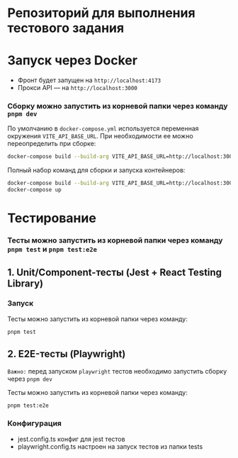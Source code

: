 # Репозиторий для выполнения тестового задания


# Запуск через Docker

- Фронт будет запущен на `http://localhost:4173`
- Прокси API — на `http://localhost:3000`

### Сборку можно запустить из корневой папки через команду `pnpm dev`

По умолчанию в `docker-compose.yml` используется переменная окружения `VITE_API_BASE_URL`. При необходимости ее можно переопределить при сборке:

```bash
docker-compose build --build-arg VITE_API_BASE_URL=http://localhost:3000
```

Полный набор команд для сборки и запуска контейнеров:

```bash
docker-compose build --build-arg VITE_API_BASE_URL=http://localhost:3000
docker-compose up
```

# Тестирование

### Тесты можно запустить из корневой папки через команду `pnpm test` и `pnpm test:e2e`

## 1. Unit/Component-тесты (Jest + React Testing Library)


### Запуск
Тесты можно запустить из корневой папки через команду:
```bash
pnpm test
```

## 2. E2E-тесты (Playwright)
`Важно:` перед запуском `playwright` тестов необходимо запустить сборку через `pnpm dev`

Тесты можно запустить из корневой папки через команду:

```bash
pnpm test:e2e
```
### Конфигурация

- jest.config.ts конфиг для jest тестов
- playwright.config.ts настроен на запуск тестов из папки tests

